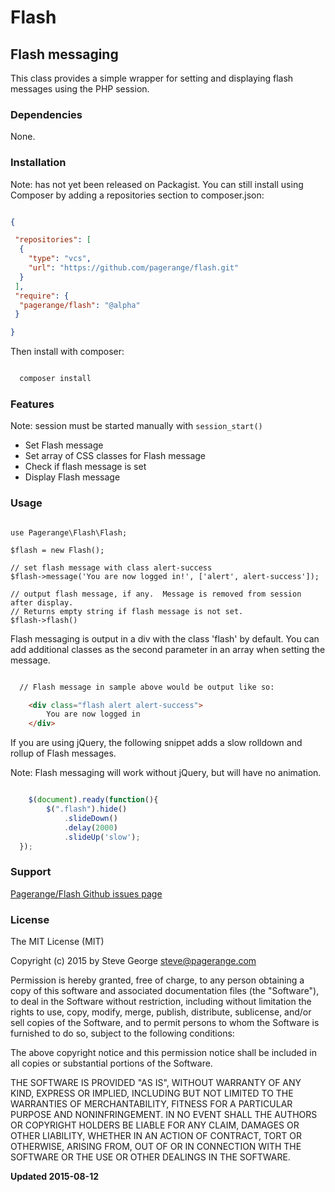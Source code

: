 # Flash

## Flash messaging

This class provides a simple wrapper for setting and displaying flash messages using the PHP session.

### Dependencies

None.

### Installation

Note: has not yet been released on Packagist.  You can still install  using Composer by adding a repositories section to composer.json:

```json

{

 "repositories": [
  {
    "type": "vcs",
    "url": "https://github.com/pagerange/flash.git"
  }
 ],
 "require": {
  "pagerange/flash": "@alpha"
 }

}

```

Then install with composer:

```bash

  composer install

```

### Features

Note: session must be started manually with `session_start()` 

* Set Flash message
* Set array of CSS classes for Flash message
* Check if flash message is set
* Display Flash message

### Usage

```

use Pagerange\Flash\Flash;

$flash = new Flash();

// set flash message with class alert-success
$flash->message('You are now logged in!', ['alert', alert-success']); 

// output flash message, if any.  Message is removed from session after display.
// Returns empty string if flash message is not set.
$flash->flash() 

```

Flash messaging is output in a div with the class 'flash' by default.  You can add additional classes as the second parameter in an array when setting the message.

```html

  // Flash message in sample above would be output like so:

  	<div class="flash alert alert-success">
		You are now logged in
	</div>

```

If you are using jQuery, the following snippet adds a slow rolldown and rollup of Flash messages.  

Note: Flash messaging will work without jQuery, but will have no animation.

```javascript

	$(document).ready(function(){
		$(".flash").hide()
			.slideDown()
			.delay(2000)
			.slideUp('slow');
  });

```


### Support

[Pagerange/Flash Github issues page](https://github.com/pagerange/session/issues/)

### License

The MIT License (MIT)

Copyright (c) 2015  by Steve George <steve@pagerange.com>

Permission is hereby granted, free of charge, to any person obtaining a copy of this software and associated
documentation files (the "Software"), to deal in the Software without restriction, including without limitation
the rights to use, copy, modify, merge, publish, distribute, sublicense, and/or sell copies of the Software,
and to permit persons to whom the Software is furnished to do so, subject to the following conditions:

The above copyright notice and this permission notice shall be included in all copies or substantial portions
of the Software.

THE SOFTWARE IS PROVIDED "AS IS", WITHOUT WARRANTY OF ANY KIND, EXPRESS OR IMPLIED, INCLUDING BUT NOT
LIMITED TO THE WARRANTIES OF MERCHANTABILITY, FITNESS FOR A PARTICULAR PURPOSE AND NONINFRINGEMENT.
IN NO EVENT SHALL THE AUTHORS OR COPYRIGHT HOLDERS BE LIABLE FOR ANY CLAIM, DAMAGES OR OTHER LIABILITY,
WHETHER IN AN ACTION OF CONTRACT, TORT OR OTHERWISE, ARISING FROM, OUT OF OR IN CONNECTION WITH THE
SOFTWARE OR THE USE OR OTHER DEALINGS IN THE SOFTWARE.

**Updated 2015-08-12**
